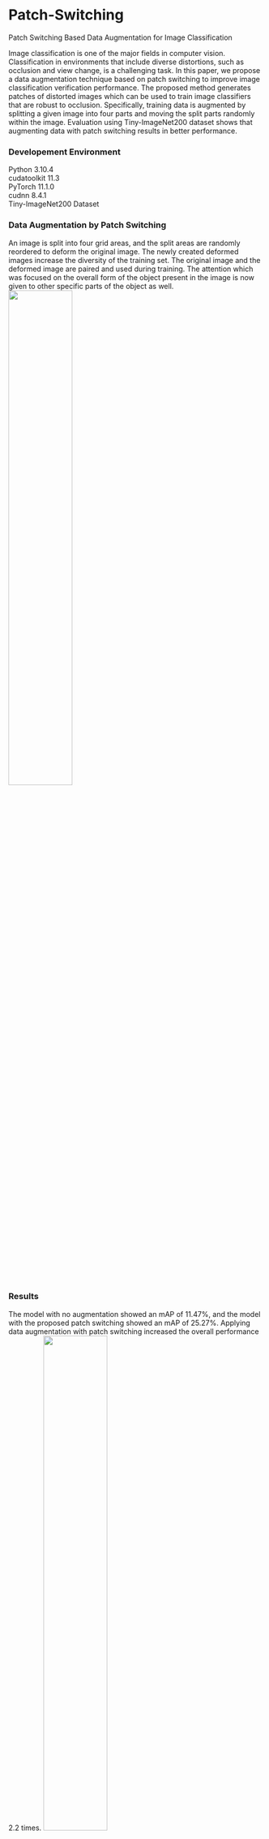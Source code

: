 # Patch-Switching
Patch Switching Based Data Augmentation for Image Classification

Image classification is one of the major fields in computer vision.
Classification in environments that include diverse distortions, such as occlusion and view change, is a challenging task.
In this paper, we propose a data augmentation technique based on patch switching to improve image classification verification performance.
The proposed method generates patches of distorted images which can be used to train image classifiers that are robust to occlusion.
Specifically, training data is augmented by splitting a given image into four parts and moving the split parts randomly within the image.
Evaluation using Tiny-ImageNet200 dataset shows that augmenting data with patch switching results in better performance.


### Developement Environment
Python 3.10.4  
cudatoolkit 11.3  
PyTorch 11.1.0  
cudnn 8.4.1  
Tiny-ImageNet200 Dataset


### Data Augmentation by Patch Switching
An image is split into four grid areas, and the split areas are randomly reordered to deform the original image.
The newly created deformed images increase the diversity of the training set.
The original image and the deformed image are paired and used during training.
The attention which was focused on the overall form of the object present in the image is now given to other specific parts of the object as well.
<img width="50%" src="https://github.com/Oh-Jieun/Patch-Switching/assets/105771364/3966b093-3530-4e9e-b974-f1efaee51afb"/>


### Results
The model with no augmentation showed an mAP of 11.47%, and the model with the proposed patch switching showed an mAP of 25.27%.
Applying data augmentation with patch switching increased the overall performance 2.2 times.
<img width="50%" src="https://github.com/Oh-Jieun/Patch-Switching/assets/105771364/4727ce6d-05a2-45f4-b16c-e1e9ea4f5080"/>

